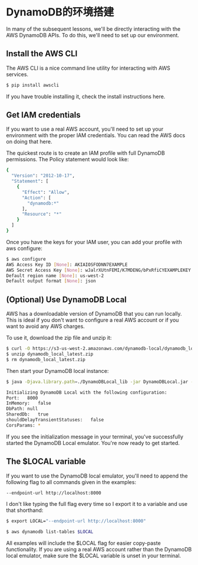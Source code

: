 # DynamoDB的环境搭建

In many of the subsequent lessons, we'll be directly interacting with the AWS DynamoDB APIs. To do this, we'll need to set up our environment.

## Install the AWS CLI

The AWS CLI is a nice command line utility for interacting with AWS services.

```bash
$ pip install awscli
```

If you have trouble installing it, check the install instructions here.

## Get IAM credentials

If you want to use a real AWS account, you'll need to set up your environment with the proper IAM credentials. You can read the AWS docs on doing that here.

The quickest route is to create an IAM profile with full DynamoDB permissions. The Policy statement would look like:

```bash
{
  "Version": "2012-10-17",
  "Statement": [
    {
      "Effect": "Allow",
      "Action": [
        "dynamodb:*"
      ],
      "Resource": "*"
    }
  ]
}
```

Once you have the keys for your IAM user, you can add your profile with aws configure:

```bash
$ aws configure
AWS Access Key ID [None]: AKIAIOSFODNN7EXAMPLE
AWS Secret Access Key [None]: wJalrXUtnFEMI/K7MDENG/bPxRfiCYEXAMPLEKEY
Default region name [None]: us-west-2
Default output format [None]: json
```

## (Optional) Use DynamoDB Local

AWS has a downloadable version of DynamoDB that you can run locally. This is ideal if you don't want to configure a real AWS account or if you want to avoid any AWS charges.

To use it, download the zip file and unzip it:

```bash
$ curl -O https://s3-us-west-2.amazonaws.com/dynamodb-local/dynamodb_local_latest.zip
$ unzip dynamodb_local_latest.zip
$ rm dynamodb_local_latest.zip
```

Then start your DynamoDB local instance:

```bash
$ java -Djava.library.path=./DynamoDBLocal_lib -jar DynamoDBLocal.jar -sharedDb

Initializing DynamoDB Local with the following configuration:
Port:	8000
InMemory:	false
DbPath:	null
SharedDb:	true
shouldDelayTransientStatuses:	false
CorsParams:	*
```

If you see the initialization message in your terminal, you've successfully started the DynamoDB Local emulator. You're now ready to get started.

## The $LOCAL variable

If you want to use the DynamoDB local emulator, you'll need to append the following flag to all commands given in the examples:

```bash
--endpoint-url http://localhost:8000
```

I don't like typing the full flag every time so I export it to a variable and use that shorthand:

```bash
$ export LOCAL="--endpoint-url http://localhost:8000"

$ aws dynamodb list-tables $LOCAL
```

All examples will include the $LOCAL flag for easier copy-paste functionality. If you are using a real AWS account rather than the DynamoDB local emulator, make sure the $LOCAL variable is unset in your terminal.